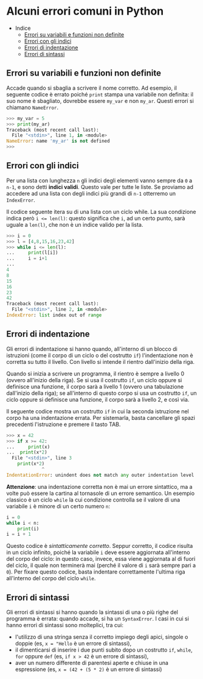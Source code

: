 # Alcuni errori comuni in Python

- Indice
  * [Errori su variabili e funzioni non definite](#errori-su-variabili-e-funzioni-non-definite)
  * [Errori con gli indici](#errori-con-gli-indici)
  * [Errori di indentazione](#errori-di-indentazione)
  * [Errori di sintassi](#errori-di-sintassi)

## Errori su variabili e funzioni non definite

Accade quando si sbaglia a scrivere il nome corretto. Ad esempio, il seguente codice è errato poiché `print` stampa una variabile non definita: il suo nome è sbagliato, dovrebbe essere `my_var` e non `my_ar`. Questi errori si chiamano `NameError`.

```python
>>> my_var = 5
>>> print(my_ar)
Traceback (most recent call last):
  File "<stdin>", line 1, in <module>
NameError: name 'my_ar' is not defined
>>> 
```

## Errori con gli indici

Per una lista con lunghezza `n` gli indici degli elementi vanno sempre da `0` a `n-1`, e sono detti **indici validi**. Questo vale per tutte le liste. Se proviamo ad accedere ad una lista con degli indici più grandi di `n-1` otterremo un `IndexError`.

Il codice seguente itera su di una lista con un ciclo while. La sua condizione indica però `i <= len(l)`: questo significa che `i`, ad un certo punto, sarà uguale a `len(l)`, che non è un indice valido per la lista.

```python
>>> i = 0
>>> l = [4,8,15,16,23,42]
>>> while i <= len(l):
...     print(l[i])
...     i = i+1
... 
4
8
15
16
23
42
Traceback (most recent call last):
  File "<stdin>", line 2, in <module>
IndexError: list index out of range
```

## Errori di indentazione

Gli errori di indentazione si hanno quando, all'interno di un blocco di istruzioni (come il corpo di un ciclo o del costrutto `if`) l'indentazione non è corretta su tutto il livello. Con livello si intende il rientro dall'inizio della riga.

Quando si inizia a scrivere un programma, il rientro è sempre a livello 0 (ovvero all'inizio della riga). Se si usa il costrutto `if`, un ciclo oppure si definisce una funzione, il corpo sarà a livello 1 (ovvero una tabulazione dall'inizio della riga); se all'interno di questo corpo si usa un costrutto `if`, un ciclo oppure si definisce una funzione, il corpo sarà a livello 2, e così via.

Il seguente codice mostra un costrutto `if` in cui la seconda istruzione nel corpo ha una indentazione errata. Per sistemarla, basta cancellare gli spazi precedenti l'istruzione e premere il tasto TAB.

```python
>>> x = 42
>>> if x >= 42:
...     print(x)
...  print(x*2)
  File "<stdin>", line 3
    print(x*2)
             ^
IndentationError: unindent does not match any outer indentation level
```

**Attenzione**: una indentazione corretta non è mai un errore sintattico, ma a volte può essere la cartina al tornasole di un errore semantico. Un esempio classico è un ciclo `while` la cui condizione controlla se il valore di una variabile `i` è minore di un certo numero `n`:

```python
i = 0
while i < n:
    print(i)
i = i + 1
```

Questo codice è *sintatticamente corretto*. Seppur corretto, il codice risulta in un ciclo infinito, poiché la variabile `i` deve essere aggiornata all'interno del corpo del ciclo: in questo caso, invece, essa viene aggiornata al di fuori del ciclo, il quale non terminerà mai (perché il valore di `i` sarà sempre pari a `0`). Per fixare questo codice, basta indentare correttamente l'ultima riga all'interno del corpo del ciclo `while`.

## Errori di sintassi

Gli errori di sintassi si hanno quando la sintassi di una o più righe del programma è errata: quando accade, si ha un `SyntaxError`. I casi in cui si hanno errori di sintassi sono molteplici, tra cui:

* l'utilizzo di una stringa senza il corretto impiego degli apici, singole o doppie (es, `x = "Hello` è un errore di sintassi),
* il dimenticarsi di inserire i due punti subito dopo un costrutto `if`, `while`, `for` oppure `def` (es, `if x > 42` è un errore di sintassi),
* aver un numero differente di parentesi aperte e chiuse in una espressione (es, `x = (42 + (5 * 2)` è un errore di sintassi)